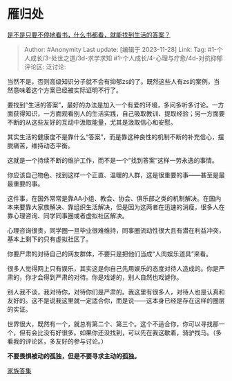 # 雁归处
[是不是只要不停地看书，什么书都看，就能找到生活的答案？](https://www.zhihu.com/question/610389488/answer/3156585240)

> Author: #Anonymity
> Last update: [编辑于 2023-11-28]
> Link:
> Tag: #1-个人成长/3-处世之道/3d-求学求知 #1-个人成长/4-心理与疗愈/4d-对抗抑郁 
> 评论区:
> 泛讨论:

当然不是，否则高级知识分子就不会有抑郁zs的了。既然这些人有zs的案例，当然意味着这个方案已经被实际证明不行了。

要找到“生活的答案”，最好的办法是加入一个有爱的环境，多问多听多讨论。一方面获得知识，一方面观看别人的生活实践，自己吸取教训、提取经验；另一方面要不断的从这些友好的互动中汲取能量，尤其是汲取信心和安慰。

其实生活的健康度不是靠什么“答案”，而是靠这种良性的机制不断的补充信心，摆脱痛苦，维持动态平衡。

这就是一个持续不断的维护工作，而不是一个“找到答案“这样一劳永逸的事情。

你应该自己物色、找到这样一个正直、温暖的人群，这是很重要的事——甚至是最最重要的事。

这件事，在国外常常是靠AA小组、教会、协会、俱乐部之类的机制解决。在国内本来要靠大家族解决、靠组织生活解决，但是因为这两者在迅速的消瘦，很多人在靠心理咨询、同学同事圈或者虚拟社区解决。

心理咨询很贵，同学圈一旦毕业很难维持，同事圈流动性很大且有潜在利益冲突，基本上剩下的只有虚拟社区了。

你要严肃的对待自己的网友群体，不要只是把他们当成“人肉娱乐道具”来看。

很多人觉得网上只有娱乐，其实这是你自己先用娱乐的态度对待人造成的。你是严肃的，你才会得到严肃的对待。你是戏谑的，别人自然也戏谑你。

别人我不谈，我对待你，对待你们是严肃的。我这里有很多人，对待人也是认真和友好的。这不是说我这里就一定适合你，而是说——这本身已经是存在这样的圈层的实证。

世界很大，既然有一个，就总有第二个、第三个。这个不适合你，你可以寻找那一个，但有会比没有好很多。如果你还没找到，可以先在我这歇着，骑驴找马。（多看我的评论区，多友好的参与讨论。）

**不要畏惧被动的孤独，但是不要寻求主动的孤独。**

[家族答集](https://zhihu.com/collection/378738313)
